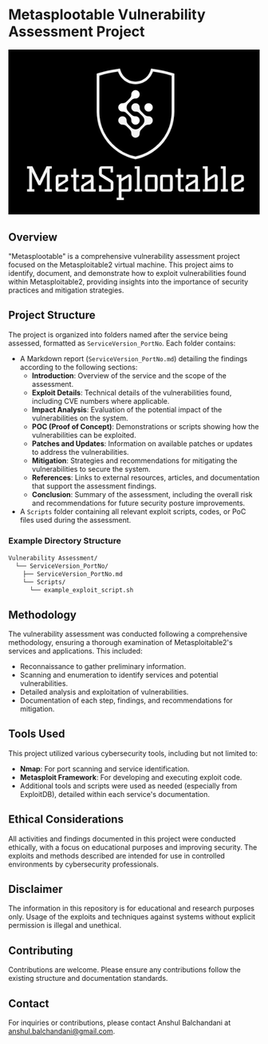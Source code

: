 # Metasplootable Vulnerability Assessment Project

  ![metasplootable](./images/Metasplootable2.png)


## Overview

"Metasplootable" is a comprehensive vulnerability assessment project focused on the Metasploitable2 virtual machine. This project aims to identify, document, and demonstrate how to exploit vulnerabilities found within Metasploitable2, providing insights into the importance of security practices and mitigation strategies.

## Project Structure

The project is organized into folders named after the service being assessed, formatted as `ServiceVersion_PortNo`. Each folder contains:

- A Markdown report (`ServiceVersion_PortNo.md`) detailing the findings according to the following sections:
  - **Introduction**: Overview of the service and the scope of the assessment.
  - **Exploit Details**: Technical details of the vulnerabilities found, including CVE numbers where applicable.
  - **Impact Analysis**: Evaluation of the potential impact of the vulnerabilities on the system.
  - **POC (Proof of Concept)**: Demonstrations or scripts showing how the vulnerabilities can be exploited.
  - **Patches and Updates**: Information on available patches or updates to address the vulnerabilities.
  - **Mitigation**: Strategies and recommendations for mitigating the vulnerabilities to secure the system.
  - **References**: Links to external resources, articles, and documentation that support the assessment findings.
  - **Conclusion**: Summary of the assessment, including the overall risk and recommendations for future security posture improvements.
- A `Scripts` folder containing all relevant exploit scripts, codes, or PoC files used during the assessment.

### Example Directory Structure

```
Vulnerability Assessment/
  └── ServiceVersion_PortNo/
    ├── ServiceVersion_PortNo.md
    └── Scripts/
      └── example_exploit_script.sh
```

## Methodology

The vulnerability assessment was conducted following a comprehensive methodology, ensuring a thorough examination of Metasploitable2's services and applications. This included:

- Reconnaissance to gather preliminary information.
- Scanning and enumeration to identify services and potential vulnerabilities.
- Detailed analysis and exploitation of vulnerabilities.
- Documentation of each step, findings, and recommendations for mitigation.

## Tools Used

This project utilized various cybersecurity tools, including but not limited to:

- **Nmap**: For port scanning and service identification.
- **Metasploit Framework**: For developing and executing exploit code.
- Additional tools and scripts were used as needed (especially from ExploitDB), detailed within each service's documentation.

## Ethical Considerations

All activities and findings documented in this project were conducted ethically, with a focus on educational purposes and improving security. The exploits and methods described are intended for use in controlled environments by cybersecurity professionals.

## Disclaimer

The information in this repository is for educational and research purposes only. Usage of the exploits and techniques against systems without explicit permission is illegal and unethical.

## Contributing

Contributions are welcome. Please ensure any contributions follow the existing structure and documentation standards.

## Contact

For inquiries or contributions, please contact Anshul Balchandani at anshul.balchandani@gmail.com.


